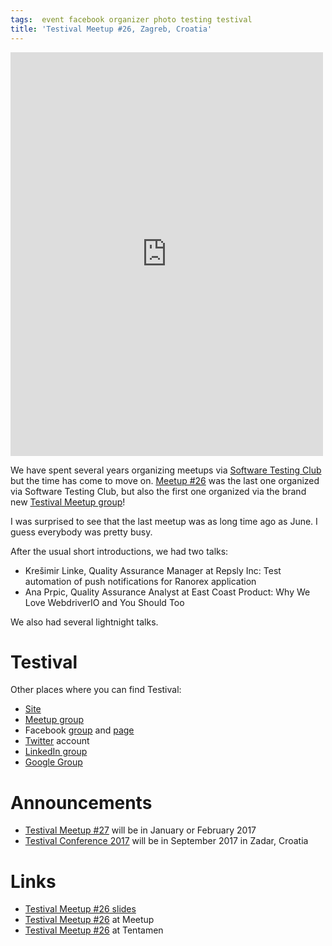 ```yaml
---
tags:  event facebook organizer photo testing testival
title: 'Testival Meetup #26, Zagreb, Croatia'
---
```

<iframe src="https://www.facebook.com/plugins/post.php?href=https%3A%2F%2Fwww.facebook.com%2Fmedia%2Fset%2F%3Fset%3Da.10154816249347290.1073741919.735252289%26type%3D3&width=500" width="500" height="646" style="border:none;overflow:hidden" scrolling="no" frameborder="0" allowTransparency="true"></iframe>

We have spent several years organizing meetups via [Software Testing Club](https://www.meetup.com/SoftwareTestingClub/) but the time has come to move on. [Meetup #26](https://www.meetup.com/SoftwareTestingClub/events/235775712/) was the last one organized via Software Testing Club, but also the first one organized via the brand new [Testival Meetup group](https://www.meetup.com/testival/)!

I was surprised to see that the last meetup was as long time ago as June. I guess everybody was pretty busy.

After the usual short introductions, we had two talks:

- Krešimir Linke, Quality Assurance Manager at Repsly Inc: Test automation of push notifications for Ranorex application
- Ana Prpic, Quality Assurance Analyst at East Coast Product: Why We Love WebdriverIO and You Should Too

We also had several lightnight talks.

# Testival

Other places where you can find Testival:

- [Site](http://www.testival.eu/)
- [Meetup group](https://www.meetup.com/testival/)
- Facebook [group](https://www.facebook.com/groups/testival/) and [page](https://www.facebook.com/testivaleu/)
- [Twitter](https://twitter.com/testivaleu) account
- [LinkedIn group](https://www.linkedin.com/groups/8260691)
- [Google Group](https://groups.google.com/forum/#!forum/zagreb-stc)

# Announcements

- [Testival Meetup #27](https://www.meetup.com/testival/events/236140288/) will be in January or February 2017
- [Testival Conference 2017](https://www.meetup.com/testival/events/236089519/) will be in September 2017 in Zadar, Croatia

# Links

- [Testival Meetup #26 slides](https://github.com/zeljkofilipin/testival/tree/master/files/26)
- [Testival Meetup #26](https://www.meetup.com/testival/events/236067439/) at Meetup
- [Testival Meetup #26](https://blog.tentamen.eu/report-on-testival-26-meetup/) at Tentamen
